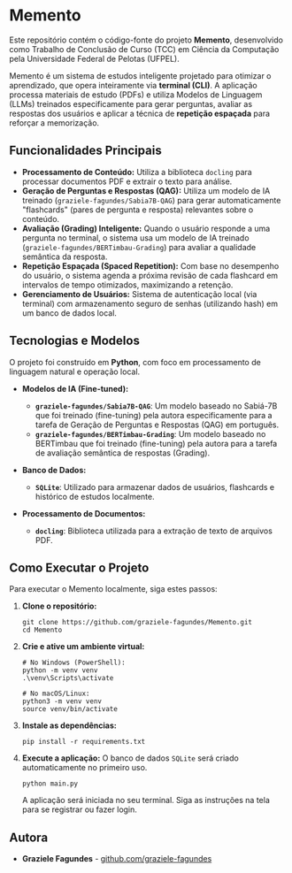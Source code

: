 # Memento

Este repositório contém o código-fonte do projeto **Memento**, desenvolvido como Trabalho de Conclusão de Curso (TCC) em Ciência da Computação pela Universidade Federal de Pelotas (UFPEL).

Memento é um sistema de estudos inteligente projetado para otimizar o aprendizado, que opera inteiramente via **terminal (CLI)**. A aplicação processa materiais de estudo (PDFs) e utiliza Modelos de Linguagem (LLMs) treinados especificamente para gerar perguntas, avaliar as respostas dos usuários e aplicar a técnica de **repetição espaçada** para reforçar a memorização.

## Funcionalidades Principais

* **Processamento de Conteúdo:** Utiliza a biblioteca `docling` para processar documentos PDF e extrair o texto para análise.
* **Geração de Perguntas e Respostas (QAG):** Utiliza um modelo de IA treinado (`graziele-fagundes/Sabia7B-QAG`) para gerar automaticamente "flashcards" (pares de pergunta e resposta) relevantes sobre o conteúdo.
* **Avaliação (Grading) Inteligente:** Quando o usuário responde a uma pergunta no terminal, o sistema usa um modelo de IA treinado (`graziele-fagundes/BERTimbau-Grading`) para avaliar a qualidade semântica da resposta.
* **Repetição Espaçada (Spaced Repetition):** Com base no desempenho do usuário, o sistema agenda a próxima revisão de cada flashcard em intervalos de tempo otimizados, maximizando a retenção.
* **Gerenciamento de Usuários:** Sistema de autenticação local (via terminal) com armazenamento seguro de senhas (utilizando hash) em um banco de dados local.

## Tecnologias e Modelos

O projeto foi construído em **Python**, com foco em processamento de linguagem natural e operação local.

* **Modelos de IA (Fine-tuned):**
    * **`graziele-fagundes/Sabia7B-QAG`**: Um modelo baseado no Sabiá-7B que foi treinado (fine-tuning) pela autora especificamente para a tarefa de Geração de Perguntas e Respostas (QAG) em português.
    * **`graziele-fagundes/BERTimbau-Grading`**: Um modelo baseado no BERTimbau que foi treinado (fine-tuning) pela autora para a tarefa de avaliação semântica de respostas (Grading).

* **Banco de Dados:**
    * **`SQLite`**: Utilizado para armazenar dados de usuários, flashcards e histórico de estudos localmente.

* **Processamento de Documentos:**
    * **`docling`**: Biblioteca utilizada para a extração de texto de arquivos PDF.

## Como Executar o Projeto

Para executar o Memento localmente, siga estes passos:

1.  **Clone o repositório:**
    ```
    git clone https://github.com/graziele-fagundes/Memento.git
    cd Memento
    ```

2.  **Crie e ative um ambiente virtual:**
    ```
    # No Windows (PowerShell):
    python -m venv venv
    .\venv\Scripts\activate
    
    # No macOS/Linux:
    python3 -m venv venv
    source venv/bin/activate
    ```

3.  **Instale as dependências:**
    ```
    pip install -r requirements.txt
    ```

4.  **Execute a aplicação:**
    O banco de dados `SQLite` será criado automaticamente no primeiro uso.
    ```
    python main.py
    ```
    A aplicação será iniciada no seu terminal. Siga as instruções na tela para se registrar ou fazer login.

## Autora
* **Graziele Fagundes** - [github.com/graziele-fagundes](https://github.com/graziele-fagundes)
